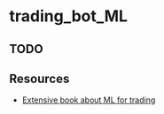 # trading_bot_ML



## TODO



## Resources
- [Extensive book about ML for trading](https://github.com/stefan-jansen/machine-learning-for-trading)
